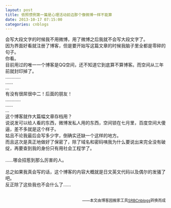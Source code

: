 ```yaml
---
layout: post
title: 依照惯例第一篇是心理活动前边那个像微博一样不能算
date: 2013-10-17 07:15:00
categories: cnblogs
---
```


<p>会写大段文字的时候我不用微博，用了微博之后我就不会写大段文字了。<br />因为界面好看就注册了博客，但是要开始写这篇文章的时候我脑子里全都是零碎的句子。<br />你看。<br />目前用过的唯一一个博客是QQ空间，还不知道它到底算不算博客。而空间从三年前就封印掉了。<br />&hellip;&hellip;&hellip;&hellip;<br />&hellip;&hellip;<br />&hellip;<br />有没有很屌很中二！后面的朋友！<br />&hellip;&hellip;&hellip;&hellip;<br />&hellip;&hellip;<br />&hellip;<br />这个博客就作大篇幅文章存档用？<br />说说发可以给人看的东西，微博发私人用的东西，空间锁在七月里，百度空间大傻逼，差不多就是这个样子。<br />姑且不论我最后会写多少字，倒确实还缺一个这样的地方。<br />而且这次是真正地做好了保密了，除了域名和密码咦我为什么要说出来完全没有破绽，再要查到我的身份只有用社会工程学了。<br /><br />&hellip;&hellip;哪会招惹到那么厉害的人。<br /><br />总之如果我真会写的话，这个博客的内容大概就是日文英文代码以及偶尔的发骚了吧。<br />反正除了这些我也不会什么了&hellip;&hellip;<br /><br /></p>

<p align=right><span style="font-size: 12px">——本文由博客园搬家工具<a href="https://github.com/mlxy/SRBCnblogs">SRBCnblogs</a>转换而成</span></p>